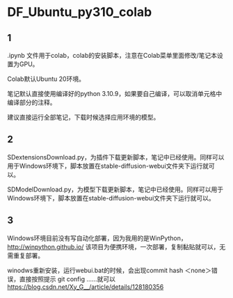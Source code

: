 # DF_Ubuntu_py310_colab

## 1
.ipynb 文件用于colab，colab的安装脚本，注意在Colab菜单里面修改/笔记本设置为GPU。

Colab默认Ubuntu 20环境。

笔记默认直接使用编译好的python 3.10.9，如果要自己编译，可以取消单元格中编译部分的注释。

建议直接运行全部笔记，下载时候选择应用环境的模型。

## 2

SDextensionsDownload.py，为插件下载更新脚本，笔记中已经使用。同样可以用于Windows环境下，脚本放置在stable-diffusion-webui文件夹下运行就可以。

SDModelDownload.py，为模型下载更新脚本，笔记中已经使用。同样可以用于Windows环境下，脚本放置在stable-diffusion-webui文件夹下运行就可以。


## 3
Windows环境目前没有写自动化部署，因为我用的是WinPython，
http://winpython.github.io/
该项目为便携环境，一次部署，复制黏贴就可以，无需重复部署。

winodws重新安装，运行webui.bat的时候，会出现commit hash ＜none＞错误，直接按照提示 git config ……就可以
https://blog.csdn.net/Xy_G__/article/details/128180356


